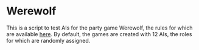 # Werewolf

This is a script to test AIs for the party game Werewolf, the rules for which are available [here](http://www.playwerewolf.co/rules/). By default, the games are created with 12 AIs, the roles for which are randomly assigned.
